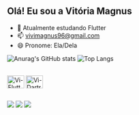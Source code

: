 ## Olá! Eu sou a Vitória Magnus

- 🌱 Atualmente estudando Flutter
- 📫 vivimagnus96@gmail.com
- 😄 Pronome: Ela/Dela

![Anurag's GitHub stats](https://github-readme-stats.vercel.app/api?username=vitoriamagnus&show_icons=true&theme=radical&rank_icon=github)
![Top Langs](https://github-readme-stats.vercel.app/api/top-langs/?username=vitoriamagnus&layout=compact&theme=radical)

<div style="display: inline_block"><br>
  <img align="center" alt="Vi-Flutter" height="30" width="40" src="https://cdn.jsdelivr.net/gh/devicons/devicon/icons/flutter/flutter-original.svg"/>
  <img align="center" alt="Vi-Dartr" height="30" width="40"  src="https://cdn.jsdelivr.net/gh/devicons/devicon/icons/dart/dart-original.svg"/>
</div>

##

<div>
  <a href="https://www.instagram.com/vimagnus/" target="_blank"><img src="https://img.shields.io/badge/-Instagram-%23E4405F?style=for-the-badge&logo=instagram&logoColor=white" target="_blank"></a>
  <a href=https://www.linkedin.com/in/vitoriamagnus/" target="_blank"><img src="https://img.shields.io/badge/-LinkedIn-%230077B5?style=for-the-badge&logo=linkedin&logoColor=white" target="_blank"></a> 
  <a href = "mailto:vitoria.magnus@rede.ulbra.br"><img src="https://img.shields.io/badge/-Gmail-%23333?style=for-the-badge&logo=gmail&logoColor=white" target="_blank"></a>
</div>



